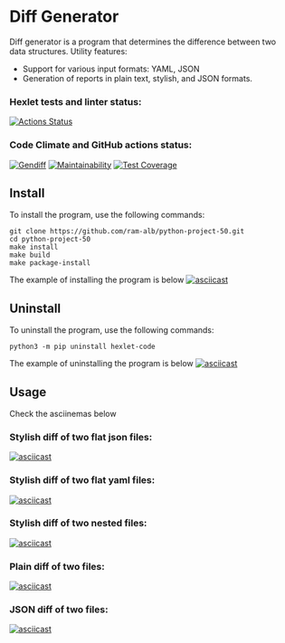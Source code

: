 # Diff Generator
Diff generator is a program that determines the difference between two data structures.
Utility features:
* Support for various input formats: YAML, JSON
* Generation of reports in plain text, stylish, and JSON formats.

### Hexlet tests and linter status:
[![Actions Status](https://github.com/ram-alb/python-project-50/workflows/hexlet-check/badge.svg)](https://github.com/ram-alb/python-project-50/actions)

### Code Climate and GitHub actions status:
[![Gendiff](https://github.com/ram-alb/python-project-50/actions/workflows/gendiff.yml/badge.svg)](https://github.com/ram-alb/python-project-50/actions/workflows/gendiff.yml)
[![Maintainability](https://api.codeclimate.com/v1/badges/7b02bc2bb1477f779327/maintainability)](https://codeclimate.com/github/ram-alb/python-project-50/maintainability)
[![Test Coverage](https://api.codeclimate.com/v1/badges/7b02bc2bb1477f779327/test_coverage)](https://codeclimate.com/github/ram-alb/python-project-50/test_coverage)

## Install
To install the program, use the following commands:
```
git clone https://github.com/ram-alb/python-project-50.git
cd python-project-50
make install
make build
make package-install
```
The example of installing the program is below
[![asciicast](https://asciinema.org/a/627826.svg)](https://asciinema.org/a/627826)

## Uninstall
To uninstall the program, use the following commands:
```
python3 -m pip uninstall hexlet-code
```
The example of uninstalling the program is below
[![asciicast](https://asciinema.org/a/627832.svg)](https://asciinema.org/a/627832)

## Usage
Check the asciinemas below

### Stylish diff of two flat json files:
[![asciicast](https://asciinema.org/a/550914.svg)](https://asciinema.org/a/550914)

### Stylish diff of two flat yaml files:
[![asciicast](https://asciinema.org/a/551701.svg)](https://asciinema.org/a/551701)

### Stylish diff of two nested files:
[![asciicast](https://asciinema.org/a/552158.svg)](https://asciinema.org/a/552158)

### Plain diff of two files:
[![asciicast](https://asciinema.org/a/552899.svg)](https://asciinema.org/a/552899)

### JSON diff of two files:
[![asciicast](https://asciinema.org/a/552911.svg)](https://asciinema.org/a/552911)